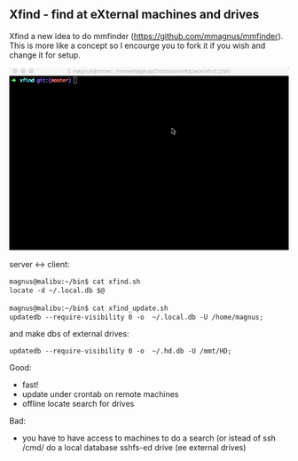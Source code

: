 Xfind - find at eXternal machines and drives
-------------------------------------------------------------------------------

Xfind a new idea to do mmfinder (https://github.com/mmagnus/mmfinder). This is more like a concept so I encourge you to fork it if you wish and change it for setup.

![](doc/demo.gif)

server <-> client:

    magnus@malibu:~/bin$ cat xfind.sh
    locate -d ~/.local.db $@

    magnus@malibu:~/bin$ cat xfind_update.sh
    updatedb --require-visibility 0 -o  ~/.local.db -U /home/magnus;

and make dbs of external drives:

    updatedb --require-visibility 0 -o  ~/.hd.db -U /mmt/HD;

Good:

- fast!
- update under crontab on remote machines
- offline locate search for drives

Bad:

- you have to have access to machines to do a search (or istead of ssh /cmd/ do a local database sshfs-ed drive (ee external drives) 


